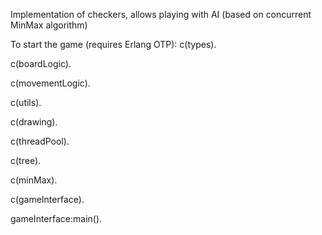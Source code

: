 Implementation of checkers, allows playing with AI (based on concurrent MinMax algorithm)

To start the game (requires Erlang OTP):
c(types).

c(boardLogic).

c(movementLogic).

c(utils).

c(drawing).

c(threadPool).

c(tree).

c(minMax).

c(gameInterface).

gameInterface:main().